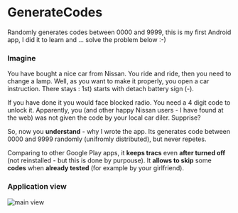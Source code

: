 # GenerateCodes
Randomly generates codes between 0000 and 9999, this is my first Android app, I did it to learn and ... solve the problem below :-)

### Imagine
You have bought a nice car from Nissan. You ride and ride, then you need to change a lamp.
Well, as you want to make it properly, you open a car instruction.
There stays : 1st) starts with detach battery sign (-).

If you have done it you would face blocked radio. 
You need a 4 digit code to unlock it.
Apparently, you (and other happy Nissan users - I have found at the web) was not given the code by your local car diler.
Supprise?

So, now you **understand** - why I wrote the app. Its generates code between 0000 and 9999 randomly (unifromly distributed),
but never repetes. 

Comparing to other Google Play apps, it **keeps tracs** even **after turned off** (not reinstalled - but this is done by purpouse).
It **allows to skip** some **codes** when **already tested** (for example by your girlfriend).

### Application view
<img src="https://github.com/TomaszPierzchala/GenerateCodes/new_code.png" title="main view"/>
